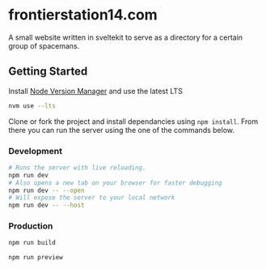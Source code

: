 # frontierstation14.com

A small website written in sveltekit to serve as a directory for a certain group of spacemans.

## Getting Started

Install [Node Version Manager](https://github.com/nvm-sh/nvm) and use the latest LTS

```bash
nvm use --lts
```

Clone or fork the project and install dependancies using `npm install`. From there you can run the server using the one of the commands below.

### Development

```bash
# Runs the server with live reloading.
npm run dev
# Also opens a new tab on your browser for faster debugging
npm run dev -- --open
# Will expose the server to your local network
npm run dev -- --host
```

### Production

```bash
npm run build

npm run preview
```